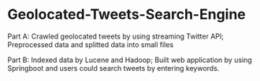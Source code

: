 # Geolocated-Tweets-Search-Engine

Part A:
Crawled geolocated tweets by using streaming Twitter API;
Preprocessed data and splitted data into small files

Part B:
Indexed data by Lucene and Hadoop;
Built web application by using Springboot and users could search tweets by entering keywords.
